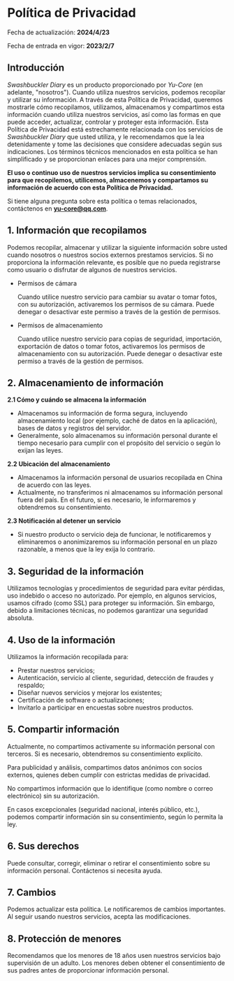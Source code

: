# Política de Privacidad

Fecha de actualización: **2024/4/23**

Fecha de entrada en vigor: **2023/2/7**

## Introducción

_Swashbuckler Diary_ es un producto proporcionado por _Yu-Core_ (en adelante, "nosotros"). Cuando utiliza nuestros servicios, podemos recopilar y utilizar su información. A través de esta Política de Privacidad, queremos mostrarle cómo recopilamos, utilizamos, almacenamos y compartimos esta información cuando utiliza nuestros servicios, así como las formas en que puede acceder, actualizar, controlar y proteger esta información. Esta Política de Privacidad está estrechamente relacionada con los servicios de _Swashbuckler Diary_ que usted utiliza, y le recomendamos que la lea detenidamente y tome las decisiones que considere adecuadas según sus indicaciones. Los términos técnicos mencionados en esta política se han simplificado y se proporcionan enlaces para una mejor comprensión.

**El uso o continuo uso de nuestros servicios implica su consentimiento para que recopilemos, utilicemos, almacenemos y compartamos su información de acuerdo con esta Política de Privacidad.**

Si tiene alguna pregunta sobre esta política o temas relacionados, contáctenos en **yu-core@qq.com**.

## 1. Información que recopilamos

Podemos recopilar, almacenar y utilizar la siguiente información sobre usted cuando nosotros o nuestros socios externos prestamos servicios. Si no proporciona la información relevante, es posible que no pueda registrarse como usuario o disfrutar de algunos de nuestros servicios.

- Permisos de cámara

    Cuando utilice nuestro servicio para cambiar su avatar o tomar fotos, con su autorización, activaremos los permisos de su cámara. Puede denegar o desactivar este permiso a través de la gestión de permisos.

- Permisos de almacenamiento

    Cuando utilice nuestro servicio para copias de seguridad, importación, exportación de datos o tomar fotos, activaremos los permisos de almacenamiento con su autorización. Puede denegar o desactivar este permiso a través de la gestión de permisos.

## 2. Almacenamiento de información

**2.1 Cómo y cuándo se almacena la información**

* Almacenamos su información de forma segura, incluyendo almacenamiento local (por ejemplo, caché de datos en la aplicación), bases de datos y registros del servidor.
* Generalmente, solo almacenamos su información personal durante el tiempo necesario para cumplir con el propósito del servicio o según lo exijan las leyes.

**2.2 Ubicación del almacenamiento**

* Almacenamos la información personal de usuarios recopilada en China de acuerdo con las leyes.
* Actualmente, no transferimos ni almacenamos su información personal fuera del país. En el futuro, si es necesario, le informaremos y obtendremos su consentimiento.

**2.3 Notificación al detener un servicio**

* Si nuestro producto o servicio deja de funcionar, le notificaremos y eliminaremos o anonimizaremos su información personal en un plazo razonable, a menos que la ley exija lo contrario.

## 3. Seguridad de la información

Utilizamos tecnologías y procedimientos de seguridad para evitar pérdidas, uso indebido o acceso no autorizado. Por ejemplo, en algunos servicios, usamos cifrado (como SSL) para proteger su información. Sin embargo, debido a limitaciones técnicas, no podemos garantizar una seguridad absoluta.

## 4. Uso de la información

Utilizamos la información recopilada para:

* Prestar nuestros servicios;
* Autenticación, servicio al cliente, seguridad, detección de fraudes y respaldo;
* Diseñar nuevos servicios y mejorar los existentes;
* Certificación de software o actualizaciones;
* Invitarlo a participar en encuestas sobre nuestros productos.

## 5. Compartir información

Actualmente, no compartimos activamente su información personal con terceros. Si es necesario, obtendremos su consentimiento explícito.

Para publicidad y análisis, compartimos datos anónimos con socios externos, quienes deben cumplir con estrictas medidas de privacidad.

No compartimos información que lo identifique (como nombre o correo electrónico) sin su autorización.

En casos excepcionales (seguridad nacional, interés público, etc.), podemos compartir información sin su consentimiento, según lo permita la ley.

## 6. Sus derechos

Puede consultar, corregir, eliminar o retirar el consentimiento sobre su información personal. Contáctenos si necesita ayuda.

## 7. Cambios

Podemos actualizar esta política. Le notificaremos de cambios importantes. Al seguir usando nuestros servicios, acepta las modificaciones.

## 8. Protección de menores

Recomendamos que los menores de 18 años usen nuestros servicios bajo supervisión de un adulto. Los menores deben obtener el consentimiento de sus padres antes de proporcionar información personal.